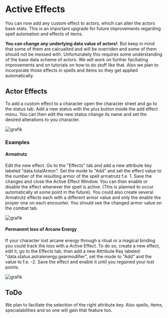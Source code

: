 # Active Effects
 You can now add any custom effect to actors, which can alter the actors base stats. This is an important upgrade for future improvements regarding spell automation and effects of items. 
 
**You can change any underlying data value of actors!**. But keep in mind that some of them are calcualted and will be overriden and some of them should not be messed with.
Unfortunately this requires some understanding of the base data scheme of actors. We will work on further faciliating improvements and on tutorials on how to do stuff like that. 
Also we plan to incorporate those effects in spells and items so they get applied automatically.


## Actor Effects
To add a custom effect to a character open the character sheet and go to the status tab. Add a new status with the plus button inside the add effect menu.
You can then edit the new status change its name and set the desired alterations to you character.

![grafik](https://user-images.githubusercontent.com/44941845/112887103-0d442100-90d3-11eb-8ee5-aa056fcbe8e7.png)

### Examples
#### Armatrutz
Edit the new effect. Go to the "Effects" tab and add a new attribute key labeled "data.totalArmor". Set the mode to "Add" and set the effect value to the number of the resulting armor of the spell armatrutz f.e. 1.
Save the changes and close the Active Effect Window. You can then enable or disable the effect whenever the spell is active. (This is planned to occur automatically at some point in the future).
You could also create several Armatrutz effects each with a different armor value and only the enable the proper one on each encounter. You should see the changed armor value on the combat tab.

![grafik](https://user-images.githubusercontent.com/44941845/112887203-264cd200-90d3-11eb-8acd-901577120573.png)



#### Permanent loss of Arcane Energy
If your character lost arcane energy through a ritual or a magical binding you could track the loss with a Active Effect. To do so, create a new effect, edit it, go to the Effects tab, then add a new Attribute Key labeled "data.status.astralenergy.gearmodifier", set the mode to "Add" and the value to f.e. -2.
Save the effect and enable it until you regained your lost points.

![grafik](https://user-images.githubusercontent.com/44941845/112887282-441a3700-90d3-11eb-8d86-58271d4275eb.png)


## ToDo
We plan to faciliate the selection of the right attribute key. Also spells, items, specialabilities and so one will gain that feature too.
